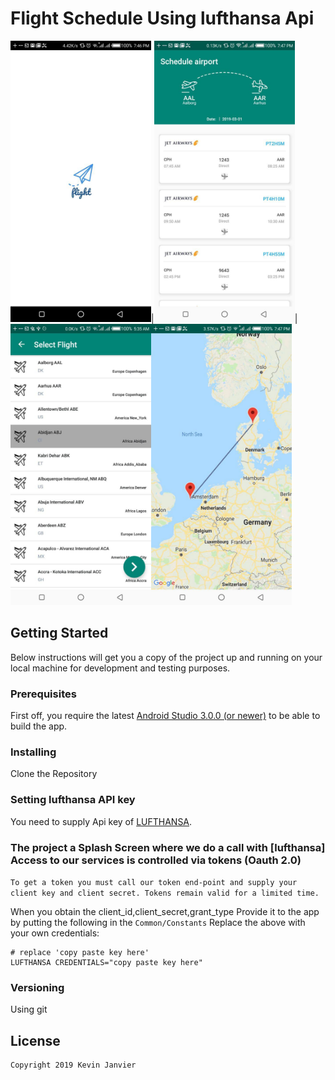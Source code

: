 # Flight Schedule  Using lufthansa Api

<img src="https://github.com/kevinjam/Flight-Schedule/blob/master/art/splash.jpg" height="450">|<img src="https://github.com/kevinjam/Flight-Schedule/blob/master/art/main.jpg" height="450">|<img src="https://github.com/kevinjam/Flight-Schedule/blob/master/art/selectFly.jpg" height="450"><img src="https://github.com/kevinjam/Flight-Schedule/blob/master/art/map.jpg" height="450">

## Getting Started

Below instructions will get you a copy of the project up and running on your local machine for development and testing purposes.

### Prerequisites

First off, you require the latest [Android Studio 3.0.0 (or newer)](https://developer.android.com/studio) to be able to build the app.

### Installing
Clone the Repository

### Setting lufthansa API key
You need to supply Api key of [LUFTHANSA](https://developer.lufthansa.com).

### The project a Splash Screen where we do a call with [lufthansa]  Access to our services is controlled via tokens (Oauth 2.0)


`
To get a token you must call our token end-point and supply your client key and client secret. Tokens remain valid for a limited time.
`

When you obtain the client_id,client_secret,grant_type Provide it to the app by putting the following in the
`Common/Constants` Replace the above with your own credentials:

```
# replace 'copy paste key here'
LUFTHANSA CREDENTIALS="copy paste key here"

```
### Versioning

Using git

## License

```
Copyright 2019 Kevin Janvier
```